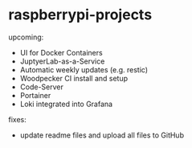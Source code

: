 # raspberrypi-projects

upcoming:
- UI for Docker Containers
- JuptyerLab-as-a-Service
- Automatic weekly updates (e.g. restic)
- Woodpecker CI install and setup
- Code-Server
- Portainer
- Loki integrated into Grafana

fixes:
- update readme files and upload all files to GitHub
